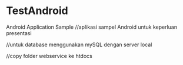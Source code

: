 # TestAndroid
Android Application Sample
//aplikasi sampel Android untuk keperluan presentasi

//untuk database menggunakan mySQL dengan server local

//copy folder webservice ke htdocs
